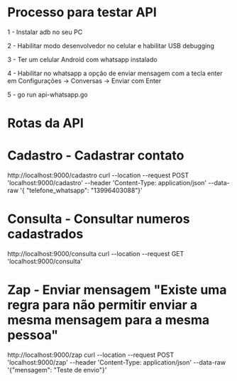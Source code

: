 # Processo para testar API

1 - Instalar adb no seu PC

2 - Habilitar modo desenvolvedor no celular e habilitar USB debugging

3 - Ter um celular Android com whatsapp instalado

4 - Habilitar no whatsapp a opção de enviar mensagem com a tecla enter em Configurações -> Conversas -> Enviar com Enter

5 - go run api-whatsapp.go

# Rotas da API

# Cadastro - Cadastrar contato
http://localhost:9000/cadastro
curl --location --request POST 'localhost:9000/cadastro' --header 'Content-Type: application/json' --data-raw '{ "telefone_whatsapp": "13996403088"}'

# Consulta - Consultar numeros cadastrados
http://localhost:9000/consulta
curl --location --request GET 'localhost:9000/consulta'

# Zap - Enviar mensagem "Existe uma regra para não permitir enviar a mesma mensagem para a mesma pessoa"
http://localhost:9000/zap
curl --location --request POST 'localhost:9000/zap' --header 'Content-Type: application/json' --data-raw '{"mensagem": "Teste de envio"}'

